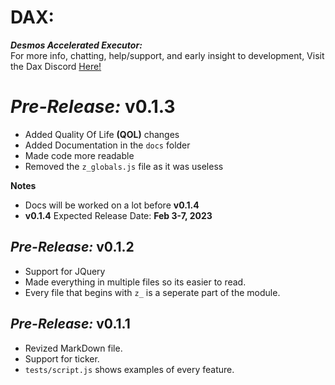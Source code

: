 # **DAX:**  
***Desmos Accelerated Executor:***  
For more info, chatting, help/support, and early insight to development, Visit the Dax Discord [Here!](https://discord.gg/82f6ecRwAq)

# *Pre-Release:* **v0.1.3**
- Added Quality Of Life **(QOL)** changes
- Added Documentation in the `docs` folder
- Made code more readable
- Removed the `z_globals.js` file as it was useless

**Notes**
- Docs will be worked on a lot before **v0.1.4**
- **v0.1.4** Expected Release Date: **Feb 3-7, 2023**

## *Pre-Release:* **v0.1.2**
- Support for JQuery
- Made everything in multiple files so its easier to read.
- Every file that begins with `z_` is a seperate part of the module.

## *Pre-Release:* **v0.1.1**
- Revized MarkDown file.
- Support for ticker.
- `tests/script.js` shows examples of every feature.